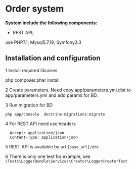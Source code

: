 Order system
========================
**System include the following components:**

  * REST API;


use PHP7.1, Mysql5.7.19, Symfony3.3

Installation and configuration
--------------

 1 Install required libraries

   php composer.phar install

 2 Create parameters. Need copy app/parameters.yml.dist to app/parameters.yml and add params for BD.

 3 Run migration for BD
 
    php app/console  doctrine:migrations:migrate
    
 4 For REST API need use headers
 
      Accept: application/json
      Content-Type: application/json   
 

 5 REST API is available by url `{base_url}/doc` 
 
 6 There is only one test for example, see `\Tests\LoggerBundle\Services\Creator\LoggerCreatorTest`

 